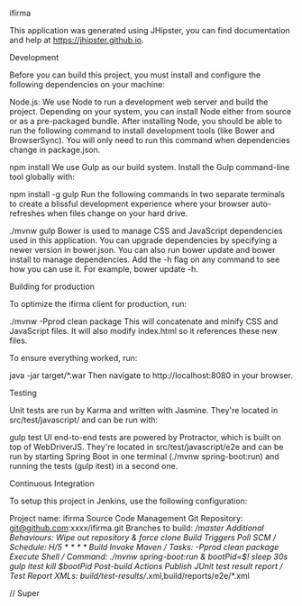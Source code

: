 ifirma

This application was generated using JHipster, you can find documentation and help at https://jhipster.github.io.

Development

Before you can build this project, you must install and configure the following dependencies on your machine:

Node.js: We use Node to run a development web server and build the project. Depending on your system, you can install Node either from source or as a pre-packaged bundle.
After installing Node, you should be able to run the following command to install development tools (like Bower and BrowserSync). You will only need to run this command when dependencies change in package.json.

npm install
We use Gulp as our build system. Install the Gulp command-line tool globally with:

npm install -g gulp
Run the following commands in two separate terminals to create a blissful development experience where your browser auto-refreshes when files change on your hard drive.

./mvnw
gulp
Bower is used to manage CSS and JavaScript dependencies used in this application. You can upgrade dependencies by specifying a newer version in bower.json. You can also run bower update and bower install to manage dependencies. Add the -h flag on any command to see how you can use it. For example, bower update -h.

Building for production

To optimize the ifirma client for production, run:

./mvnw -Pprod clean package
This will concatenate and minify CSS and JavaScript files. It will also modify index.html so it references these new files.

To ensure everything worked, run:

java -jar target/*.war
Then navigate to http://localhost:8080 in your browser.

Testing

Unit tests are run by Karma and written with Jasmine. They're located in src/test/javascript/ and can be run with:

gulp test
UI end-to-end tests are powered by Protractor, which is built on top of WebDriverJS. They're located in src/test/javascript/e2e and can be run by starting Spring Boot in one terminal (./mvnw spring-boot:run) and running the tests (gulp itest) in a second one.

Continuous Integration

To setup this project in Jenkins, use the following configuration:

Project name: ifirma
Source Code Management
Git Repository: git@github.com:xxxx/ifirma.git
Branches to build: */master
Additional Behaviours: Wipe out repository & force clone
Build Triggers
Poll SCM / Schedule: H/5 * * * *
Build
Invoke Maven / Tasks: -Pprod clean package
Execute Shell / Command:  ./mvnw spring-boot:run & bootPid=$! sleep 30s gulp itest kill $bootPid 
Post-build Actions
Publish JUnit test result report / Test Report XMLs: build/test-results/*.xml,build/reports/e2e/*.xml



// Super